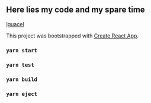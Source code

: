 ## Here lies my code and my spare time
[Iguacel](https://twitter.com/infoiguacel)

This project was bootstrapped with [Create React App](https://github.com/facebook/create-react-app).

### `yarn start`
### `yarn test`
### `yarn build`
### `yarn eject`